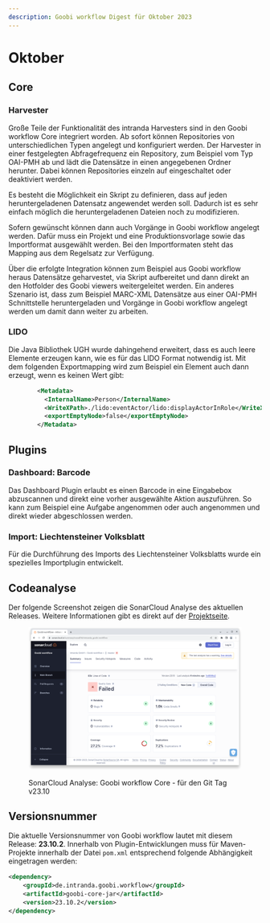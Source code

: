 ```yaml
---
description: Goobi workflow Digest für Oktober 2023
---
```


# Oktober

## Core

### Harvester

Große Teile der Funktionalität des intranda Harvesters sind in den Goobi workflow Core integriert worden. Ab sofort können Repositories von unterschiedlichen Typen angelegt und konfiguriert werden. Der Harvester in einer festgelegten Abfragefrequenz ein Repository, zum Beispiel vom Typ OAI-PMH ab und lädt die Datensätze in einen angegebenen Ordner herunter. Dabei können Repositories einzeln auf eingeschaltet oder deaktiviert werden.

Es besteht die Möglichkeit ein Skript zu definieren, dass auf jeden heruntergeladenen Datensatz angewendet werden soll. Dadurch ist es sehr einfach möglich die heruntergeladenen Dateien noch zu modifizieren.

Sofern gewünscht können dann auch Vorgänge in Goobi workflow angelegt werden. Dafür muss ein Projekt und eine Produktionsvorlage sowie das Importformat ausgewählt werden. Bei den Importformaten steht das Mapping aus dem Regelsatz zur Verfügung.

Über die erfolgte Integration können zum Beispiel aus Goobi workflow heraus Datensätze geharvestet, via Skript aufbereitet und dann direkt an den Hotfolder des Goobi viewers weitergeleitet werden. Ein anderes Szenario ist, dass zum Beispiel MARC-XML Datensätze aus einer OAI-PMH Schnittstelle heruntergeladen und Vorgänge in Goobi workflow angelegt werden um damit dann weiter zu arbeiten.

### LIDO

Die Java Bibliothek UGH wurde dahingehend erweitert, dass es auch leere Elemente erzeugen kann, wie es für das LIDO Format notwendig ist. Mit dem folgenden Exportmapping wird zum Beispiel ein Element auch dann erzeugt, wenn es keinen Wert gibt:

```xml
        <Metadata>
          <InternalName>Person</InternalName>
          <WriteXPath>./lido:eventActor/lido:displayActorInRole</WriteXPath>
          <exportEmptyNode>false</exportEmptyNode>
        </Metadata>
```

## Plugins

### Dashboard: Barcode

Das Dashboard Plugin erlaubt es einen Barcode in eine Eingabebox abzuscannen und direkt eine vorher ausgewählte Aktion auszuführen. So kann zum Beispiel eine Aufgabe angenommen oder auch angenommen und direkt wieder abgeschlossen werden.&#x20;

### Import: Liechtensteiner Volksblatt

Für die Durchführung des Imports des Liechtensteiner Volksblatts wurde ein spezielles Importplugin entwickelt.

## Codeanalyse

Der folgende Screenshot zeigen die SonarCloud Analyse des aktuellen Releases. Weitere Informationen gibt es direkt auf der [Projektseite](https://sonarcloud.io/organizations/intranda/projects).

<figure><img src="../.gitbook/assets/23.10_sonar-workflow.png" alt=""><figcaption><p>SonarCloud Analyse: Goobi workflow Core - für den Git Tag v23.10</p></figcaption></figure>

## Versionsnummer

Die aktuelle Versionsnummer von Goobi workflow lautet mit diesem Release: **23.10.2**. Innerhalb von Plugin-Entwicklungen muss für Maven-Projekte innerhalb der Datei `pom.xml` entsprechend folgende Abhängigkeit eingetragen werden:&#x20;

```xml
<dependency>
    <groupId>de.intranda.goobi.workflow</groupId>
    <artifactId>goobi-core-jar</artifactId>
    <version>23.10.2</version>
</dependency>
```
